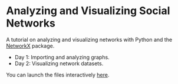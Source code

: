 # Analyzing and Visualizing Social Networks
A tutorial on analyzing and visualizing networks with Python and the [NetworkX](https://networkx.github.io/documentation/stable/index.html) package.

- Day 1: Importing and analyzing graphs.
- Day 2: Visualizing network datasets.

You can launch the files interactively [here](https://mybinder.org/v2/gh/khof312/networks_tutorial_backup/master).
